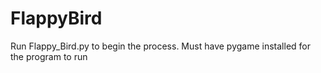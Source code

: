 # FlappyBird

Run Flappy_Bird.py to begin the process. Must have pygame installed for the program to run
